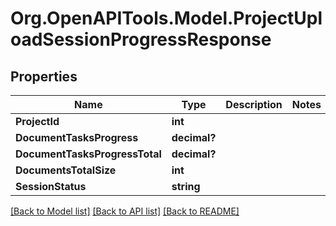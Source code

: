 
# Org.OpenAPITools.Model.ProjectUploadSessionProgressResponse

## Properties

Name | Type | Description | Notes
------------ | ------------- | ------------- | -------------
**ProjectId** | **int** |  | 
**DocumentTasksProgress** | **decimal?** |  | 
**DocumentTasksProgressTotal** | **decimal?** |  | 
**DocumentsTotalSize** | **int** |  | 
**SessionStatus** | **string** |  | 

[[Back to Model list]](../README.md#documentation-for-models)
[[Back to API list]](../README.md#documentation-for-api-endpoints)
[[Back to README]](../README.md)

